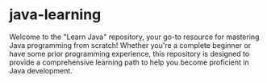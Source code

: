 # java-learning
Welcome to the "Learn Java" repository, your go-to resource for mastering Java programming from scratch! Whether you're a complete beginner or have some prior programming experience, this repository is designed to provide a comprehensive learning path to help you become proficient in Java development.
